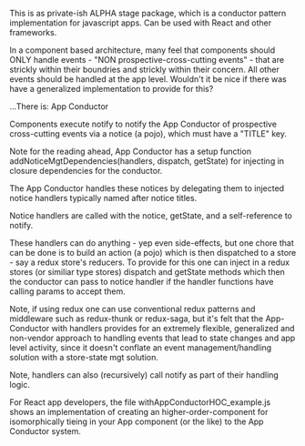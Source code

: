 
This is as private-ish ALPHA stage package, which is a conductor pattern implementation for javascript apps.  Can be used with React and other frameworks.

In a component based architecture, many feel that components should ONLY handle events - "NON prospective-cross-cutting events" - that are strickly within their boundries and strickly within their concern.  All other events should be handled at the app level.  Wouldn't it be nice if there was have a generalized implementation to provide for this?  

...There is: App Conductor

Components execute notify to notify the App Conductor of prospective cross-cutting events via a notice (a pojo), which must have a "TITLE" key.  

Note for the reading ahead, App Conductor has a setup function addNoticeMgtDependencies(handlers, dispatch, getState) for injecting in closure dependencies for the conductor.
 
The App Conductor handles these notices by delegating them to injected notice handlers typically named after notice titles.
 
Notice handlers are called with the notice, getState, and a self-reference to notify.
 
These handlers can do anything - yep even side-effects, but one chore that can be done is to build an action (a pojo) which is then dispatched to a store - say a redux store's reducers.  To provide for this one can inject in a redux stores (or similiar type stores) dispatch and getState methods which then the conductor can pass to notice handler if the handler functions have calling params to accept them.
 
Note, if using redux one can use conventional redux patterns and middleware such as redux-thunk or redux-saga, but it's felt that the App-Conductor with handlers provides for an extremely flexible, generalized and non-vendor approach to handling events that lead to state changes and app level activity, since it doesn't conflate an event management/handling solution with a store-state mgt solution.  
 
Note, handlers can also (recursively) call notify as part of their handling logic.

For React app developers, the file withAppConductorHOC_example.js shows an implementation of creating an higher-order-component for isomorphically tieing in your App component (or the like) to the App Conductor system.